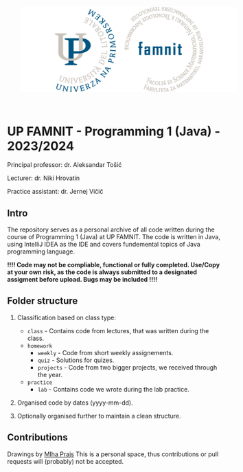 <p align="center">
  <img src="famnit.png" style="padding: 32px" />
</p>

# UP FAMNIT - Programming 1 (Java) - 2023/2024

Principal professor: dr. Aleksandar Tošić

Lecturer: dr. Niki Hrovatin

Practice assistant: dr. Jernej Vičič

## Intro 

The repository serves as a personal archive of all code written during the course of Programming 1 (Java) at UP FAMNIT. The code is written in Java, using IntelliJ IDEA as the IDE and covers fundemental topics of Java programming language. 

**!!!! Code may not be compliable, functional or fully completed. Use/Copy at your own risk, as the code is always submitted to a designated assigment before upload. Bugs may be included !!!!**

## Folder structure

1. Classification based on class type:
    - `class` - Contains code from lectures, that was written during the class.
    - `homework`
      - `weekly` - Code from short weekly assignements.
      - `quiz` - Solutions for quizes. 
      - `projects` - Code from two bigger projects, we received through the year.
    - `practice`
      - `lab` - Contains code we wrote during the lab practice.
      
2. Organised code by dates (yyyy-mm-dd).

3. Optionally organised further to maintain a clean structure.

## Contributions

Drawings by [MIha Prajs](https://github.com/mihaprajs)
This is a personal space, thus contributions or pull requests will (probably) not be accepted.